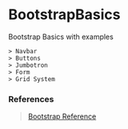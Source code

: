 # BootstrapBasics
Bootstrap Basics with examples
```
> Navbar
> Buttons
> Jumbotron
> Form
> Grid System
```
### References
> [Bootstrap Reference](http://getbootstrap.com/)
